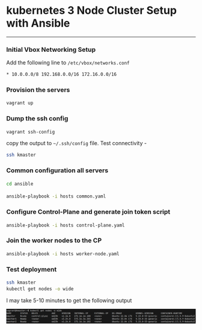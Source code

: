 # kubernetes  3 Node Cluster Setup with Ansible

---

### Initial Vbox Networking Setup

Add the following line to `/etc/vbox/networks.conf`

```bash
* 10.0.0.0/8 192.168.0.0/16 172.16.0.0/16
```

### Provision the servers

```bash
vagrant up
```

### Dump the ssh config

```bash
vagrant ssh-config
```

copy the output to `~/.ssh/config` file. Test connectivity -

```bash
ssh kmaster
```

### Common configuration all servers

```bash
cd ansible

ansible-playbook -i hosts common.yaml
```

### Configure Control-Plane and generate join token script

```bash
ansible-playbook -i hosts control-plane.yaml
```

### Join the worker nodes to the CP

```bash
ansible-playbook -i hosts worker-node.yaml
```

### Test deployment

```bash
ssh kmaster
kubectl get nodes -o wide
```

I may take 5-10 minutes to get the following output

![kubectl output](./screenshots/output.png)
